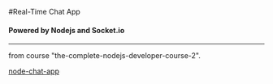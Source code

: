 #Real-Time Chat App

#### Powered by Nodejs and Socket.io
-------------
from course "the-complete-nodejs-developer-course-2".

[node-chat-app](https://node-chat-app-jy.herokuapp.com/)